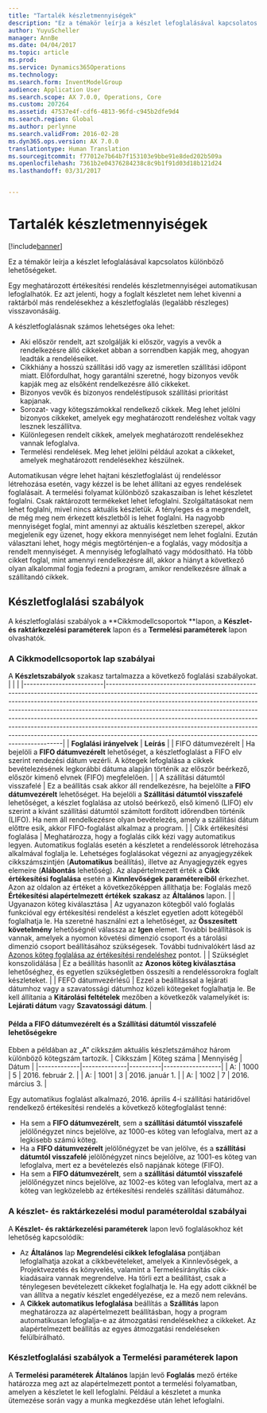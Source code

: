 ```yaml
---
title: "Tartalék készletmennyiségek"
description: "Ez a témakör leírja a készlet lefoglalásával kapcsolatos különböző lehetőségeket."
author: YuyuScheller
manager: AnnBe
ms.date: 04/04/2017
ms.topic: article
ms.prod: 
ms.service: Dynamics365Operations
ms.technology: 
ms.search.form: InventModelGroup
audience: Application User
ms.search.scope: AX 7.0.0, Operations, Core
ms.custom: 207264
ms.assetid: 47537e4f-cdf6-4813-96fd-c945b2dfe9d4
ms.search.region: Global
ms.author: perlynne
ms.search.validFrom: 2016-02-28
ms.dyn365.ops.version: AX 7.0.0
translationtype: Human Translation
ms.sourcegitcommit: f77012e7b64b7f153103e9bbe91e8ded202b509a
ms.openlocfilehash: 7361b2e04376284238c8c9b1f91d03d18b121d24
ms.lasthandoff: 03/31/2017


---
```


# <a name="reserve-inventory-quantities"></a>Tartalék készletmennyiségek

[!include[banner](../includes/banner.md)]


Ez a témakör leírja a készlet lefoglalásával kapcsolatos különböző lehetőségeket.

Egy meghatározott értékesítési rendelés készletmennyiségei automatikusan lefoglalhatók. Ez azt jelenti, hogy a foglalt készletet nem lehet kivenni a raktárból más rendelésekhez a készletfoglalás (legalább részleges) visszavonásáig.

A készletfoglalásnak számos lehetséges oka lehet:
-   Aki először rendelt, azt szolgálják ki először, vagyis a vevők a rendelkezésre álló cikkeket abban a sorrendben kapják meg, ahogyan leadták a rendeléseiket.
-   Cikkhiány a hosszú szállítási idő vagy az ismeretlen szállítási időpont miatt. Előfordulhat, hogy garantálni szeretné, hogy bizonyos vevők kapják meg az elsőként rendelkezésre álló cikkeket.
-   Bizonyos vevők és bizonyos rendeléstípusok szállítási prioritást kapjanak.
-   Sorozat- vagy kötegszámokkal rendelkező cikkek. Meg lehet jelölni bizonyos cikkeket, amelyek egy meghatározott rendeléshez voltak vagy lesznek leszállítva.
-   Különlegesen rendelt cikkek, amelyek meghatározott rendelésekhez vannak lefoglalva.
-   Termelési rendelések. Meg lehet jelölni például azokat a cikkeket, amelyek meghatározott rendelésekhez készülnek.

Automatikusan végre lehet hajtani készletfoglalást új rendeléssor létrehozása esetén, vagy kézzel is be lehet állítani az egyes rendelések foglalásait. A termelési folyamat különböző szakaszaiban is lehet készletet foglalni. Csak raktározott termékeket lehet lefoglalni. Szolgáltatásokat nem lehet foglalni, mivel nincs aktuális készletük. A tényleges és a megrendelt, de még meg nem érkezett készletből is lehet foglalni. Ha nagyobb mennyiséget foglal, mint amennyi az aktuális készletben szerepel, akkor megjelenik egy üzenet, hogy ekkora mennyiséget nem lehet foglalni. Ezután választani lehet, hogy mégis megtörténjen-e a foglalás, vagy módosítja a rendelt mennyiséget. A mennyiség lefoglalható vagy módosítható. Ha több cikket foglal, mint amennyi rendelkezésre áll, akkor a hiányt a következő olyan alkalommal fogja fedezni a program, amikor rendelkezésre állnak a szállítandó cikkek.

## <a name="inventory-reservation-policies"></a>Készletfoglalási szabályok
A készletfoglalási szabályok a **Cikkmodellcsoportok **lapon, a **Készlet- és raktárkezelési paraméterek** lapon és a **Termelési paraméterek** lapon olvashatók.
### <a name="policies-on-the-item-model-groups-page"></a>A Cikkmodellcsoportok lap szabályai

A **Készletszabályok** szakasz tartalmazza a következő foglalási szabályokat.
|                         |                                                                                                                                                                                                                                                                                                                                                                                                                                                                                                                                                    |
|-------------------------|----------------------------------------------------------------------------------------------------------------------------------------------------------------------------------------------------------------------------------------------------------------------------------------------------------------------------------------------------------------------------------------------------------------------------------------------------------------------------------------------------------------------------------------------------|
| **Foglalási irányelvek**  | **Leírás**                                                                                                                                                                                                                                                                                                                                                                                                                                                                                                                                    |
| FIFO dátumvezérelt    | Ha bejelöli a **FIFO dátumvezérelt** lehetőséget, a készletfoglalást a FIFO elv szerint rendezési dátum vezérli. A kötegek lefoglalása a cikkek bevételezésének legkorábbi dátuma alapján történik az először beérkező, először kimenő elvnek (FIFO) megfelelően.                                                                                                                                                                                                                                                                       |
| A szállítási dátumtól visszafelé | Ez a beállítás csak akkor áll rendelkezésre, ha bejelölte a **FIFO dátumvezérelt** lehetőséget. Ha bejelöli a **Szállítási dátumtól visszafelé** lehetőséget, a készlet foglalása az utolsó beérkező, első kimenő (LIFO) elv szerint a kívánt szállítási dátumtól számított fordított időrendben történik (LIFO). Ha nem áll rendelkezésre olyan bevételezés, amely a szállítási dátum előttre esik, akkor FIFO-foglalást alkalmaz a program.                                                                                                                                                                                                           |
| Cikk értékesítési foglalása  | Meghatározza, hogy a foglalás cikk kézi vagy automatikus legyen. Automatikus foglalás esetén a készletet a rendeléssorok létrehozása alkalmával foglalja le. Lehetséges foglalásokat végezni az anyagjegyzékek cikkszámszintjén (**Automatikus** beállítás), illetve az Anyagjegyzék egyes elemeire (**Alábontás** lehetőség). Az alapértelmezett érték a **Cikk értékesítési foglalása** esetén a **Kinnlevőségek paramétereiből** érkezhet. Azon az oldalon az értéket a következőképpen állíthatja be: Foglalás mező **Értékesítési alapértelmezett értékek** **szakasz** az **Általános** lapon. |
| Ugyanazon köteg kiválasztása    | Az ugyanazon kötegből való foglalás funkcióval egy értékesítési rendelést a készlet egyetlen adott kötegéből foglalhatja le. Ha szeretné használni ezt a lehetőséget, az **Összesített követelmény** lehetőségnél válassza az **Igen** elemet. További beállítások is vannak, amelyek a nyomon követési dimenzió csoport és a tárolási dimenzió csoport beállításához szükségesek. További tudnivalókért lásd az [Azonos köteg foglalása az értékesítési rendeléshez](../sales-marketing/reserve-same-batch-sales-order.md) pontot.                                                          |
| Szükséglet konszolidálása | Ez a beállítás hasonlít az **Azonos köteg kiválasztása** lehetőséghez, és egyetlen szükségletben összesíti a rendeléssorokra foglalt készleteket.                                                                                                                                                                                                                                                                                                                                                                                      |
| FEFO dátumvezérlésű    | Ezzel a beállítással a lejárati dátumhoz vagy a szavatossági dátumhoz közeli kötegeket foglalhatja le. Be kell állítania a **Kitárolási feltételek** mezőben a következők valamelyikét is: **Lejárati dátum** vagy **Szavatossági dátum**.                                                                                                                                                                                                                                                                                                                              |

#### <a name="example-for-fifo-date-controlled-and-backward-from-ship-date"></a>Példa a FIFO dátumvezérelt és a Szállítási dátumtól visszafelé lehetőségekre

Ebben a példában az „A” cikkszám aktuális készletszámához három különböző kötegszám tartozik.
| Cikkszám | Köteg száma | Mennyiség | Dátum             |
|-------------|--------------|----------|------------------|
| A:           | 1000         | 5        | 2016. február 2. |
| A:           | 1001         | 3        | 2016. január 1.  |
| A:           | 1002         | 7        | 2016. március 3.    |

Egy automatikus foglalást alkalmazó, 2016. április 4-i szállítási határidővel rendelkező értékesítési rendelés a következő kötegfoglalást tenné:
-   Ha sem a **FIFO dátumvezérelt**, sem a **szállítási dátumtól visszafelé** jelölőnégyzet nincs bejelölve, az 1000-es köteg van lefoglalva, mert az a legkisebb számú köteg.
-   Ha a **FIFO dátumvezérelt** jelölőnégyzet be van jelölve, és a **szállítási dátumtól visszafelé** jelölőnégyzet nincs bejelölve, az 1001-es köteg van lefoglalva, mert ez a bevételezés első napjának kötege (FIFO).
-   Ha sem a **FIFO dátumvezérelt**, sem a **szállítási dátumtól visszafelé** jelölőnégyzet nincs bejelölve, az 1002-es köteg van lefoglalva, mert az a köteg van legközelebb az értékesítési rendelés szállítási dátumához.

### <a name="policies-on-the-inventory-and-warehouse-management-parameter-page"></a>A készlet- és raktárkezelési modul paraméteroldal szabályai

A **Készlet- és raktárkezelési paraméterek** lapon levő foglalásokhoz két lehetőség kapcsolódik:
-   Az **Általános** lap **Megrendelési cikkek lefoglalása** pontjában lefoglalhatja azokat a cikkbevételeket, amelyek a Kinnlevőségek, a Projektvezetés és könyvelés, valamint a Termelésirányítás cikk-kiadásaira vannak megrendelve. Ha törli ezt a beállítást, csak a ténylegesen bevételezett cikkeket foglalhatja le. Ha egy adott cikknél be van állítva a negatív készlet engedélyezése, ez a mező nem releváns.
-   A **Cikkek automatikus lefoglalása** beállítás a **Szállítás** lapon meghatározza az alapértelmezett beállításban, hogy a program automatikusan lefoglalja-e az átmozgatási rendelésekhez a cikkeket. Az alapértelmezett beállítás az egyes átmozgatási rendeléseken felülbírálható.

### <a name="inventory-reservation-policies-on-the-production-parameters-page"></a>Készletfoglalási szabályok a Termelési paraméterek lapon

A **Termelési paraméterek** **Általános** lapján levő **Foglalás** mező értéke határozza meg azt az alapértelmezett pontot a termelési folyamatban, amelyen a készletet le kell lefoglalni. Például a készletet a munka ütemezése során vagy a munka megkezdése után lehet lefoglalni.




